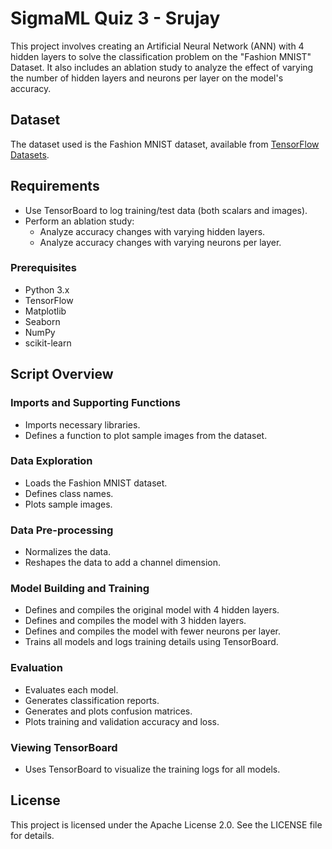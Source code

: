 # SigmaML Quiz 3 - Srujay

This project involves creating an Artificial Neural Network (ANN) with 4 hidden layers to solve the classification problem on the "Fashion MNIST" Dataset. It also includes an ablation study to analyze the effect of varying the number of hidden layers and neurons per layer on the model's accuracy.

## Dataset

The dataset used is the Fashion MNIST dataset, available from [TensorFlow Datasets](https://www.tensorflow.org/api_docs/python/tf/keras/datasets/fashion_mnist/load_data).

## Requirements

- Use TensorBoard to log training/test data (both scalars and images).
- Perform an ablation study:
  - Analyze accuracy changes with varying hidden layers.
  - Analyze accuracy changes with varying neurons per layer.

### Prerequisites

- Python 3.x
- TensorFlow
- Matplotlib
- Seaborn
- NumPy
- scikit-learn

## Script Overview

### Imports and Supporting Functions

- Imports necessary libraries.
- Defines a function to plot sample images from the dataset.

### Data Exploration

- Loads the Fashion MNIST dataset.
- Defines class names.
- Plots sample images.

### Data Pre-processing

- Normalizes the data.
- Reshapes the data to add a channel dimension.

### Model Building and Training

- Defines and compiles the original model with 4 hidden layers.
- Defines and compiles the model with 3 hidden layers.
- Defines and compiles the model with fewer neurons per layer.
- Trains all models and logs training details using TensorBoard.

### Evaluation

- Evaluates each model.
- Generates classification reports.
- Generates and plots confusion matrices.
- Plots training and validation accuracy and loss.

### Viewing TensorBoard

- Uses TensorBoard to visualize the training logs for all models.

## License
This project is licensed under the Apache License 2.0. See the LICENSE file for details.
